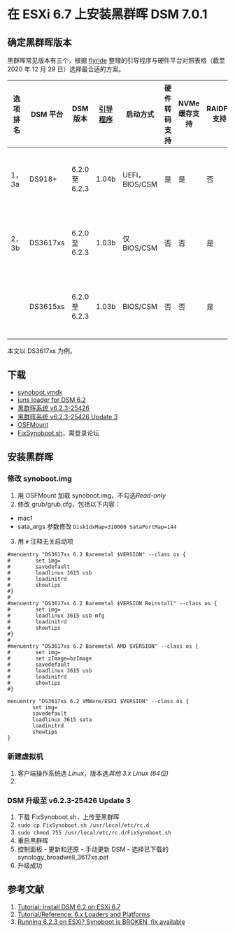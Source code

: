 # 在 ESXi 6.7 上安装黑群晖 DSM 7.0.1
## 确定黑群晖版本
黑群晖常见版本有三个，根据 [flyride](<https://xpenology.com/forum/profile/39776-flyride/>) 整理的引导程序与硬件平台对照表格（截至 2020 年 12 月 29 日）选择最合适的方案。

| 选项排名 | DSM 平台 | DSM 版本 | [引导程序](<https://xpenology.com/forum/topic/12952-dsm-62-loader/>) | 启动方式 | 硬件转码支持 | NVMe 缓存支持 | RAIDF1 支持 | **支持的 CPU** | 备注 |
| ------ | -------- | ------- | ------- | ------- | ---------- | ----------- | ----------- | ------------- | --- |
| 1，3a | DS918+ | 6.2.0 至 6.2.3 | 1.04b | UEFI，BIOS/CSM | 是 | 是 | 否 | [Haswell](<https://www.intel.cn/content/www/cn/zh/ark/products/codename/42174/haswell.html>)及后续 | 推荐 6.2.0 和 6.2.3，不推荐将 6.2.1/6.2.2 用于全新安装 |
| 2，3b | DS3617xs | 6.2.0 至 6.2.3 | 1.03b | 仅 BIOS/CSM | 否 | 否 | 是 | 任何 x86-64 | 推荐 6.2.0 和 6.2.3，不推荐将 6.2.1/6.2.2 用于全新安装 |
| | DS3615xs | 6.2.0 至 6.2.3 | 1.03b | BIOS/CSM | 否 | 否 | 是 | 任何 x86-64 | 推荐 6.2.0 和 6.2.3，不推荐将 6.2.1/6.2.2 用于全新安装 |

本文以 DS3617xs 为例。

## 下载
- [synoboot.vmdk](<./Files/synoboot_3615.zip>)
- [juns loader for DSM 6.2](<./Files/DS3615xs 6.0.2 Jun's Mod V1.01.zip>)
- [黑群晖系统 v6.2.3-25426](<https://global.download.synology.com/download/DSM/release/6.2.3/25426/DSM_DS3617xs_25426.pat>)
- [黑群晖系统 v6.2.3-25426 Update 3](<https://global.download.synology.com/download/DSM/criticalupdate/update_pack/25426-3/synology_broadwell_3617xs.pat>)
- [OSFMount](<https://www.osforensics.com/tools/mount-disk-images.html>)
- [FixSynoboot.sh](<https://xpenology.com/forum/topic/28183-running-623-on-esxi-synoboot-is-broken-fix-available/>)，需登录论坛

## 安装黑群晖
### 修改 synoboot.img
1. 用 OSFMount 加载 synoboot.img，不勾选*Read-only*
2. 修改 grub/grub.cfg，包括以下内容：
  - mac1
  - sata_args 参数修改 `DiskIdxMap=310000 SataPortMap=144`
3. 用 `#` 注释无关启动项
```
#menuentry "DS3617xs 6.2 Baremetal $VERSION" --class os {
#        set img=
#        savedefault
#        loadlinux 3615 usb
#        loadinitrd
#        showtips
#}
#
#menuentry "DS3617xs 6.2 Baremetal $VERSION Reinstall" --class os {
#        set img=
#        loadlinux 3615 usb mfg
#        loadinitrd
#        showtips
#}
#
#menuentry "DS3617xs 6.2 Baremetal AMD $VERSION" --class os {
#        set img=
#        set zImage=bzImage
#        savedefault
#        loadlinux 3615 usb
#        loadinitrd
#        showtips
#}

menuentry "DS3617xs 6.2 VMWare/ESXI $VERSION" --class os {
        set img=
        savedefault
        loadlinux 3615 sata
        loadinitrd
        showtips
}
```

### 新建虚拟机
1. 客户端操作系统选 *Linux*，版本选*其他 3.x Linux (64位)*
2. 

### DSM 升级至 v6.2.3-25426 Update 3
1. 下载 FixSynoboot.sh，上传至黑群晖
2. `sudo cp FixSynoboot.sh /usr/local/etc/rc.d`
3. `sudo chmod 755 /usr/local/etc/rc.d/FixSynoboot.sh`
4. 重启黑群晖
5. 控制面板 - 更新和还原 - 手动更新 DSM - 选择已下载的 synology_broadwell_3617xs.pat
6. 升级成功

## 参考文献
1. [Tutorial: Install DSM 6.2 on ESXi 6.7](<https://xpenology.com/forum/topic/13061-tutorial-install-dsm-62-on-esxi-67/>)
2. [Tutorial/Reference: 6.x Loaders and Platforms](<https://xpenology.com/forum/topic/13333-tutorialreference-6x-loaders-and-platforms/>)
3. [Running 6.2.3 on ESXi? Synoboot is BROKEN, fix available](<https://xpenology.com/forum/topic/28183-running-623-on-esxi-synoboot-is-broken-fix-available/>)
